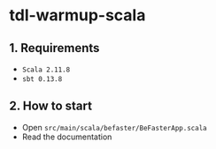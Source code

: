 # tdl-warmup-scala


## 1. Requirements

- `Scala 2.11.8`
- `sbt 0.13.8`

## 2. How to start

- Open `src/main/scala/befaster/BeFasterApp.scala`
- Read the documentation
